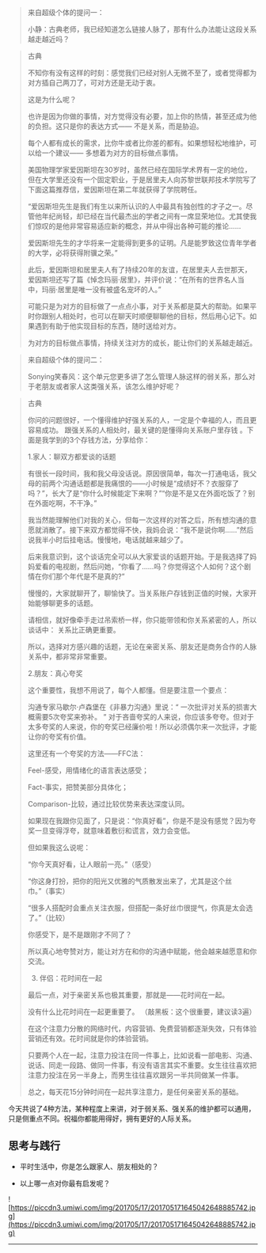 > 来自超级个体的提问一：
> 
> 小静：古典老师，我已经知道怎么链接人脉了，那有什么办法能让这段关系越走越近吗？

> 古典
> 
> 不知你有没有这样的时刻：感觉我们已经对别人无微不至了，或者觉得都为对方插自己两刀了，可对方还是无动于衷。
> 
> 这是为什么呢？
> 
> 也许是因为你做的事情，对方觉得没有必要，加上你的热情，甚至还成为他的负担。这只是你的表达方式—— 不是关系，而是胁迫。
> 
> 每个人都有成长的需求，比你牛或者比你差的都有。如果想轻松地维护，可以给一个建议—— 多想着为对方的目标做点事情。
> 
> 美国物理学家爱因斯坦在30岁时，虽然已经在国际学术界有一定的地位，但在大学里还没有一个固定职业，于是居里夫人向苏黎世联邦技术学院写了下面这篇推荐信，爱因斯坦在第二年就获得了学院聘任。
> 
> “爱因斯坦先生是我们有生以来所认识的人中最具有独创性的才子之一。尽管他年纪尚轻，却已经在当代最杰出的学者之间有一席显荣地位。尤其使我们惊叹的是他非常容易适应新的概念，并从中得出各种可能的推论……
> 
> 爱因斯坦先生的才华将来一定能得到更多的证明。凡是能罗致这位青年学者的大学，必将获得附骥之荣。”
> 
> 此后，爱因斯坦和居里夫人有了持续20年的友谊，在居里夫人去世那天，爱因斯坦还写了篇《悼念玛丽·居里》，并评价说：“在所有的世界名人当中，玛丽·居里是唯一没有被盛名宠坏的人。”
> 
> 可能只是为对方的目标做了一点点小事，对于关系都是莫大的帮助。如果平时你跟别人相处时，也可以在聊天时顺便聊聊他的目标，然后用心记下。如果遇到有助于他实现目标的东西，随时送给对方。
> 
> 为对方的目标做点事情，持续关注对方的成长，能让你们的关系越走越近。

> 来自超级个体的提问二：
> 
> Sonying笑春风：这个单元您更多讲了怎么管理人脉这样的弱关系，那么对于老朋友或者家人这类强关系，该怎么维护好呢？

> 古典
> 
> 你问的问题很好，一个懂得维护好强关系的人，一定是个幸福的人，而且更容易成功。 跟强关系的人相处时，最关键的是懂得向关系账户里存钱 。下面是我学到的3个存钱方法，分享给你：
> 
> 1.家人：聊双方都爱谈的话题
> 
> 有很长一段时间，我和我父母没话说。原因很简单，每次一打通电话，我父母的前两个沟通话题都是我痛恨的——小时候是“成绩好不？衣服穿了吗？”，长大了是“你什么时候能定下来啊？”“你是不是又在外面吃饭了？别在外面吃啊，不干净。”
> 
> 我当然能理解他们对我的关心，但每一次这样的对答之后，所有想沟通的意愿就消散了。接下来双方都觉得不快，我妈会说：“我不是说你啊……”然后说我半小时后挂电话。慢慢地，电话就越来越少了。
> 
> 后来我意识到，这个谈话完全可以从大家爱谈的话题开始。于是我选择了妈妈爱看的电视剧，然后问她，“你看了……吗？你觉得这个人如何？这个剧情在你们那个年代是不是真的?”
> 
> 慢慢的，大家就聊开了，聊愉快了。当关系账户存钱到正值的时候，大家开始能够聊更多的话题。
> 
> 请相信，就好像牵手走过吊索桥一样，你只能带领和你关系紧密的人，所以谈话中： 关系比正确更重要。
> 
> 所以，选择对方感兴趣的话题，无论在亲密关系、朋友还是商务合作的人脉关系中，都非常非常重要。
> 
> 
> 
> 
> 
> 2.朋友：真心夸奖
> 
> 这个重要性，我想不用说了，每个人都懂。但是要注意一个要点：
> 
> 沟通专家马歇尔·卢森堡在《非暴力沟通》里说：“ 一次批评对关系的损害大概需要5次夸奖来弥补。 ” 对于吝啬夸奖的人来说，你应该多夸夸。但对于太多夸奖的人来说，你的夸奖已经廉价啦！所以必须偶尔来一次批评，才能让你的夸奖有价值。
> 
> 这里还有一个夸奖的方法——FFC法：
> 
> Feel-感受，用情绪化的语言表达感受；
> 
> Fact-事实，把赞美部分具体化；
> 
> Comparison-比较，通过比较优势来表达深度认同。
> 
> 如果现在我跟你见面了，只是说：“你真好看”，你是不是没有感觉？因为夸奖一旦变得浮夸，就意味着敷衍和谎言，效力会变低。
> 
> 但如果我这么说呢：
> 
> “你今天真好看，让人眼前一亮。”（感受）
> 
> “你这身打扮，把你的阳光又优雅的气质散发出来了，尤其是这个丝巾。”（事实）
> 
> “很多人搭配时会重点关注衣服，但搭配一条好丝巾很提气，你真是太会选了。”（比较）   
> 
> 你感受下，是不是跟刚才不同了？
> 
> 所以真心地夸赞对方，能让对方在和你的沟通中赋能，他会越来越愿意和你交流。    
> 
> 
> 
> 
> 
> 3. 伴侣：花时间在一起
> 
> 最后一点，对于亲密关系也极其重要，那就是——花时间在一起。
> 
> 没有什么比花时间在一起更重要了。 （敲黑板：这个很重要，建议读3遍）
> 
> 在这个注意力分散的网络时代，内容营销、免费营销都逐渐失效，只有体验营销还有效。花时间就是你的体验营销。
> 
> 只要两个人在一起，注意力投注在同一件事上，比如说看一部电影、沟通、说话、同走一段路、做同一件事，有没有语言其实不重要。女生往往喜欢把注意力投注在另一半身上，而男生往往喜欢跟另一半共同做某一件事。
> 
> 总之，每天花15分钟时间在一起共享注意力，是任何亲密关系的基础。

今天共说了4种方法，某种程度上来讲，对于弱关系、强关系的维护都可以通用，只是侧重点不同。祝福你都能用得好，拥有更好的人际关系。

## 思考与践行

* 平时生活中，你是怎么跟家人、朋友相处的？

* 以上哪一点对你最有启发呢？

![https://piccdn3.umiwi.com/img/201705/17/201705171645042648885742.jpg](https://piccdn3.umiwi.com/img/201705/17/201705171645042648885742.jpg)

---
